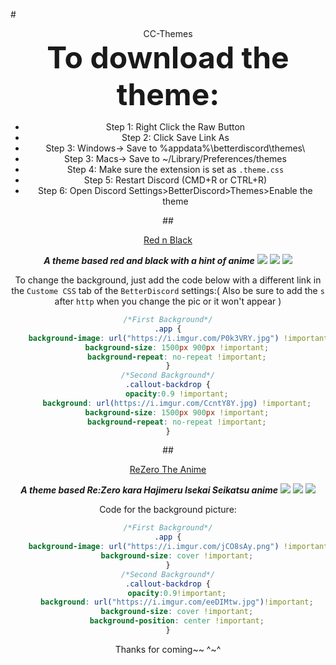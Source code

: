 #<DIV ALIGN=CENTER>CC-Themes<div>
<font size="25"><b>To download the theme:</b></font>
+ Step 1: Right Click the Raw Button
+ Step 2: Click Save Link As 
+ Step 3: Windows-> Save to %appdata%\betterdiscord\themes\ 
+ Step 3: Macs-> Save to ~/Library/Preferences/themes 
+ Step 4: Make sure the extension is set as `.theme.css`
+ Step 5: Restart Discord (CMD+R or CTRL+R)
+ Step 6: Open Discord Settings>BetterDiscord>Themes>Enable the theme

##<DIV ALIGN=CENTER><a href="https://github.com/CurimuChizu/CC-Themes/blob/master/CC%20Themes/Red%20n%20Black.theme.css">Red n Black</a></div>
<DIV ALIGN=CENTER><b><i>A theme based red and black with a hint of anime</i></b>
<img src="http://i.imgur.com/v7T0Tqk.jpg"/>
<img src="http://i.imgur.com/RP0apJN.jpg"/>
<img src="http://i.imgur.com/w1p4aNN.gif"/></div>

To change the background, just add the code below with a different link in the `Custome CSS` tab of the `BetterDiscord` settings:( Also be sure to add the `s` after `http` when you change the pic or it won't appear )
```css
/*First Background*/
.app {
    background-image: url("https://i.imgur.com/P0k3VRY.jpg") !important;
    background-size: 1500px 900px !important;
    background-repeat: no-repeat !important;
}
/*Second Background*/
.callout-backdrop {
    opacity:0.9 !important;
    background: url(https://i.imgur.com/CcntY8Y.jpg) !important;
    background-size: 1500px 900px !important;
    background-repeat: no-repeat !important;
}
```
##<DIV ALIGN=CENTER><a href="https://github.com/CurimuChizu/CC-Themes/blob/master/CC%20Themes/ReZero.theme.css">ReZero The Anime</a></div>
<DIV ALIGN=CENTER><b><i>A theme based Re:Zero kara Hajimeru Isekai Seikatsu anime</i></b>
<img src="http://i.imgur.com/rthaufN.jpg"/>
<img src="http://i.imgur.com/QhU9gvh.jpg"/>
<img src="http://i.imgur.com/ng5Kmpt.gif"/></div>

Code for the background picture:
```css
/*First Background*/
.app {
    background-image: url("https://i.imgur.com/jCO8sAy.png") !important;
    background-size: cover !important;
}
/*Second Background*/
.callout-backdrop {
    opacity:0.9!important;
    background: url("https://i.imgur.com/eeDIMtw.jpg")!important;
    background-size: cover !important;
    background-position: center !important;
}
```
Thanks for coming~~ ^~^
